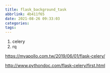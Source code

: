```yaml
---
title: flask_background_task
abbrlink: 4b411f65
date: 2021-08-26 09:33:03
categories:
tags:
---
```

1. celery
2. rq

https://myapollo.com.tw/2019/06/01/flask-celery/

http://www.pythondoc.com/flask-celery/first.html

